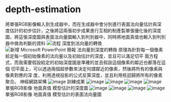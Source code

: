 # depth-estimation

將單張RGB影像輸入到生成器中，而在生成器中會分別進行表面法向量估計與深度估計的初步估計，之後將這兩張初步成果進行互相約制產製單張優化後的深度圖，將這張深度圖與表面法向量圖輸入到判別器中，同時將地面真值也輸入到判別器中做為判斷的資料
![流程](https://github.com/RBing123/depth-estimation/assets/107789113/29c6a7be-8992-4834-b316-6cee2329cb27)
深度到法向量的轉換
![新增 Microsoft PowerPoint 簡報](https://github.com/RBing123/depth-estimation/assets/107789113/bace7707-d261-4413-bea9-622dab2b6d79)
法向量到深度的轉換
原理為針對每一個像素給定每一個初始像素的法向量以及初始估計的深度，並且可以滿足切平
面方程式，而我需要假設給定的初始深度圖是準確的並且假設這個像素的鄰近也都落在這個
切平面上，可以透過兩個超參數來決定何謂鄰近的像素，然後將所有的像素與像素對應的深
度，利用透視投影的公式反算深度，並且利用核迴歸將所有的像素聚合。
神經網路架構
![image](https://github.com/RBing123/depth-estimation/assets/107789113/5bd3f168-0868-42de-a5f8-c2cb67f9d38e)
訓練成果
![image](https://github.com/RBing123/depth-estimation/assets/107789113/c812e7ab-f60c-4785-9ba8-e7a20c2ef8af)
![image](https://github.com/RBing123/depth-estimation/assets/107789113/c6d8c446-1db0-41ac-a23d-cec24c1e07ed)
![image](https://github.com/RBing123/depth-estimation/assets/107789113/adba2f4f-18e7-403d-b408-15b73321b4c8)
![image](https://github.com/RBing123/depth-estimation/assets/107789113/82b73d0c-ad83-4c67-8d84-1eab0f57f7b1)
     單張RGB影像        地面真值      模型估計的深度圖
![image](https://github.com/RBing123/depth-estimation/assets/107789113/0ffe3af7-7ed2-422b-8753-f898ee96ce69)
![image](https://github.com/RBing123/depth-estimation/assets/107789113/7d9f237a-4b7e-40ac-8fc5-3aeeca1c1e31)
![image](https://github.com/RBing123/depth-estimation/assets/107789113/153e88a2-7627-45ad-a8d8-7b69f18e5467)
![image](https://github.com/RBing123/depth-estimation/assets/107789113/c97f0529-13b2-410f-9a45-041f7f0ac3e9)
     單張RGB影像        地面真值      模型估計的表面法向量圖






